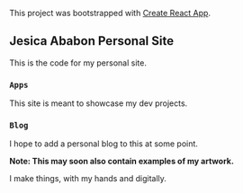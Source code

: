 This project was bootstrapped with [Create React App](https://github.com/facebook/create-react-app).

## Jesica Ababon Personal Site

This is the code for my personal site.

### `Apps`

This site is meant to showcase my dev projects.


### `Blog`

I hope to add a personal blog to this at some point.

**Note: This may soon also contain examples of my artwork.**

I make things, with my hands and digitally.